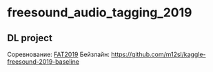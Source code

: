 # freesound_audio_tagging_2019
## DL project

Соревнование: [FAT2019](https://www.kaggle.com/c/freesound-audio-tagging-2019)
Бейзлайн: https://github.com/m12sl/kaggle-freesound-2019-baseline

